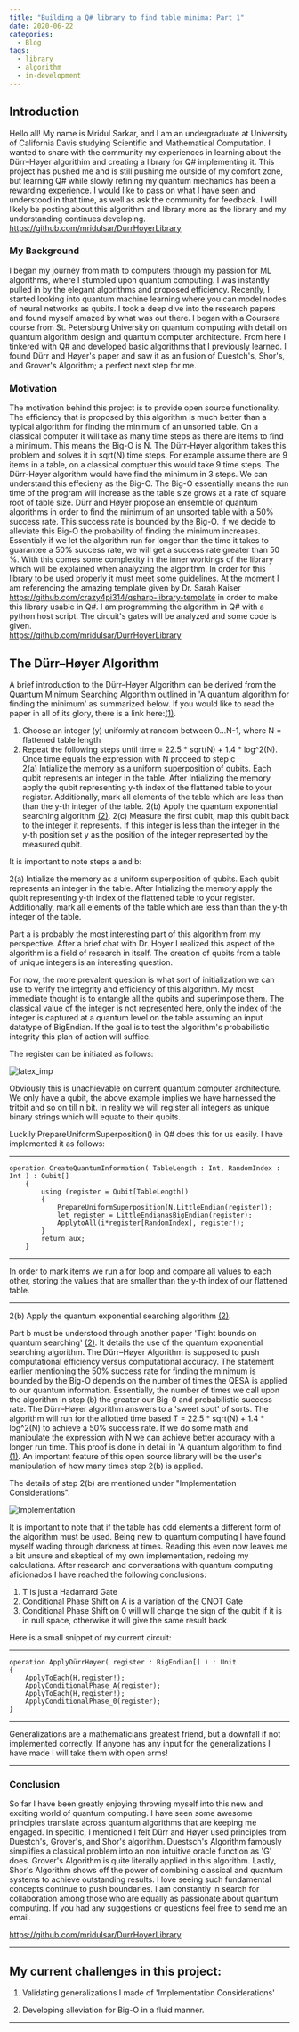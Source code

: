 ```yaml
---
title: "Building a Q# library to find table minima: Part 1"
date: 2020-06-22
categories:
  - Blog
tags:
  - library
  - algorithm
  - in-development
---
```

## Introduction

Hello all! 
My name is Mridul Sarkar, and I am an undergraduate at University of California Davis studying Scientific and Mathematical Computation.
I wanted to share with the community my experiences in learning about the Dürr–Høyer algorithim and creating a library for Q# implementing it.
This project has pushed me and is still pushing me outside of my comfort zone, but learning Q# while slowly refining my quantum mechanics has been a rewarding experience. 
I would like to pass on what I have seen and understood in that time, as well as ask the community for feedback. 
I will likely be posting about this algorithm and library more as the library and my understanding continues developing.   
https://github.com/mridulsar/DurrHoyerLibrary   

### My Background
I began my journey from math to computers through my passion for ML algorithms, where I stumbled upon quantum computing. 
I was instantly pulled in by the elegant algorithms and proposed efficiency.
Recently, I started looking into quantum machine learning where you can model nodes of neural networks as qubits. 
I took a deep dive into the research papers and found myself amazed by what was out there.
I began with a Coursera course from St. Petersburg University on quantum computing with detail on quantum algorithm design and quantum computer architecture. 
From here I tinkered with Q# and developed basic algorithms that I previously learned.
I found Dürr and Høyer's paper and saw it as an fusion of Duestch's, Shor's, and Grover's Algorithm; a perfect next step for me.


### Motivation
The motivation behind this project is to provide open source functionality. 
The efficiency that is proposed by this algorithm is much better than a typical algorithm for finding the minimum of an unsorted table.
On a classical computer it will take as many time steps as there are items to find a minimum. 
This means the Big-O is N.
The Dürr-Høyer algorithm takes this problem and solves it in sqrt(N) time steps.
For example assume there are 9 items in a table, on a classical comptuer this would take 9 time steps.
The Dürr-Høyer algorithm would have find the minimum in 3 steps.
We can understand this effecieny as the Big-O. 
The Big-O essentially means the run time of the program will increase as the table size grows at a rate of square root of table size. 
Dürr and Høyer propose an ensemble of quantum algorithms in order to find the minimum of an unsorted table with a 50% success rate. 
This success rate is bounded by the Big-O.
If we decide to alleviate this Big-O the probability of finding the minimum increases. 
Essentialy if we let the algorithm run for longer than the time it takes to guarantee a 50% success rate, we will get a success rate greater than 50 %. 
With this comes some complexity in the inner workings of the library which will be explained when analyzing the algorithm. 
In order for this library to be used properly it must meet some guidelines. 
At the moment I am referencing the amazing template given by Dr. Sarah Kaiser https://github.com/crazy4pi314/qsharp-library-template in order to make this library usable in Q#. 
I am programming the algorithm in Q# with a python host script.
The circuit's gates will be analyzed and some code is given.  
https://github.com/mridulsar/DurrHoyerLibrary   


## The Dürr–Høyer Algorithm
A brief introduction to the Dürr–Høyer Algorithm can be derived from the Quantum Minimum Searching Algorithm outlined in 'A quantum algorithm for finding the minimum' as summarized below. If you would like to read the paper in all of its glory, there is a link here:[(1)].


1. Choose an integer (y) uniformly at random between 0...N-1, where N = flattened table length   
2. Repeat the following steps until time = 22.5 * sqrt(N) + 1.4 * log^2(N). Once time equals the expression with N proceed to step c   
2(a) Intialize the memory as a uniform superposition of qubits. Each qubit represents an integer in the table. After Intializing the memory apply the qubit representing y-th index of the flattened table to your register. Additionally, mark all elements of the table which are less than than the y-th integer of the table. 
2(b) Apply the quantum exponential searching algorithm [(2)].
2(c) Measure the first qubit, map this qubit back to the integer it represents. If this integer is less than the integer in the y-th position set y as the position of the integer represented by the measured qubit.


It is important to note steps a and b:


2(a) Intialize the memory as a uniform superposition of qubits. 
Each qubit represents an integer in the table. 
After Intializing the memory apply the qubit representing y-th index of the flattened table to your register. 
Additionally, mark all elements of the table which are less than than the y-th integer of the table.   

Part a is probably the most interesting part of this algorithm from my perspective. 
After a brief chat with Dr. Hoyer I realized this aspect of the algorithm is a field of research in itself. 
The creation of qubits from a table of unique integers is an interesting question.   

For now, the more prevalent question is what sort of initialization we can use to verify the integrity and efficiency of this algorithm. 
My most immediate thought is to entangle all the qubits and superimpose them. 
The classical value of the integer is not represented here, only the index of the integer is captured at a quantum level on the table assuming an input datatype of BigEndian. 
If the goal is to test the algorithm's probabilistic integrity this plan of action will suffice.   

The register can be initiated as follows:   

![latex_imp](/assets/images//latex_information.JPG)   

Obviously this is unachievable on current quantum computer architecture. 
We only have a qubit, the above example implies we have harnessed the tritbit and so on till n bit.
In reality we will register all integers as unique binary strings which will equate to their qubits.   
 
Luckily PrepareUniformSuperposition() in Q# does this for us easily. 
I have implemented it as follows:

---

    operation CreateQuantumInformation( TableLength : Int, RandomIndex : Int ) : Qubit[]
        {
            using (register = Qubit[TableLength])
            {
                PrepareUniformSuperposition(N,LittleEndian(register));
                let register = LittleEndianasBigEndian(register);
                ApplytoAll(i*register[RandomIndex], register!);
            }   
            return aux;
        }
        
---

In order to mark items we run a for loop and compare all values to each other, storing the values that are smaller than the y-th index of our flattened table.

------------------

2(b) Apply the quantum exponential searching algorithm [(2)].  

Part b must be understood through another paper 'Tight bounds on quantum searching' [(2)].
It details the use of the quantum exponential searching algorithm.
The Dürr–Høyer Algorithm is supposed to push computational efficiency versus computational accuracy.
The statement earlier mentioning the 50% success rate for finding the minimum is bounded by the Big-O depends on the number of times the QESA is applied to our quantum information.
Essentially, the number of times we call upon the algorithm in step (b) the greater our Big-0 and probabilistic success rate. The Dürr–Høyer algorithm answers to a 'sweet spot' of sorts. 
The algorithm will run for the allotted time based T = 22.5 * sqrt(N) + 1.4 * log^2(N) to achieve a 50% success rate.
If we do some math and manipulate the expression with N we can achieve better accuracy with a longer run time.
This proof is done in detail in 'A quantum algorithm to find  [(1)]. 
An important feature of this open source library will be the user's manipulation of how many times step 2(b) is applied.


The details of step 2(b) are mentioned under "Implementation Considerations".

![Implementation](/assets/images//DurrHoyer-Implementation.JPG "Implementation")

It is important to note that if the table has odd elements a different form of the algorithm must be used.
Being new to quantum computing I have found myself wading through darkness at times.
Reading this even now leaves me a bit unsure and skeptical of my own implementation, redoing my calculations.
After research and conversations with quantum computing aficionados I have reached the following conclusions:

1. T is just a Hadamard Gate
2. Conditional Phase Shift on A is a variation of the CNOT Gate
3. Conditional Phase Shift on 0 will will change the sign of the qubit if it is in null space, otherwise it will give the same result back

Here is a small snippet of my current circuit:

---

    operation ApplyDürrHøyer( register : BigEndian[] ) : Unit 
    {
        ApplyToEach(H,register!); 
        ApplyConditionalPhase_A(register);
        ApplyToEach(H,register!);
        ApplyConditionalPhase_0(register);
    }
    
---

Generalizations are a mathematicians greatest friend, but a downfall if not implemented correctly.
If anyone has any input for the generalizations I have made I will take them with open arms!

------------------

### Conclusion

So far I have been greatly enjoying throwing myself into this new and exciting world of quantum computing. I have seen some awesome principles translate across quantum algorithms that are keeping me engaged.
In specific, I mentioned I felt Dürr and Høyer used principles from Duestch's, Grover's, and Shor's algorithm.
Duestsch's Algorithm famously simplifies a classical problem into an non intuitive oracle function as 'G' does. Grover's Algorithm is quite literally applied in this algorithm.
Lastly, Shor's Algorithm shows off the power of combining classical and quantum systems to achieve outstanding results.
I love seeing such fundamental concepts continue to push boundaries.
I am constantly in search for collaboration among those who are equally as passionate about quantum computing.
If you had any suggestions or questions feel free to send me an email.

https://github.com/mridulsar/DurrHoyerLibrary   

------------------

## My current challenges in this project:   

1. Validating generalizations I made of 'Implementation Considerations'    

2. Developing alleviation for Big-O in a fluid manner.   

------------------

[(1)]:https://arxiv.org/pdf/quant-ph/9607014.pdf
[(2)]:https://arxiv.org/pdf/quant-ph/9605034.pdf

